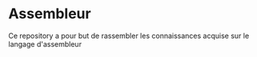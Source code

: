 # Assembleur
Ce repository a pour but de rassembler les connaissances acquise sur le langage d'assembleur